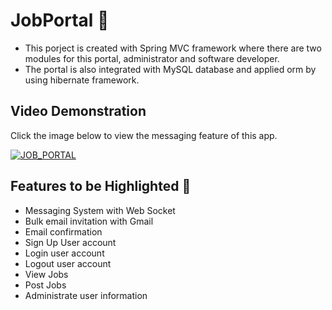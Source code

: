 # JobPortal 👜

- This porject is created with Spring MVC framework where there are two modules for this portal, administrator and software developer.
- The portal is also integrated with MySQL database and applied orm by using hibernate framework.

## Video Demonstration

Click the image below to view the messaging feature of this app.

[![JOB_PORTAL](http://img.youtube.com/vi/ChNZy7Duy2c/0.jpg)](http://www.youtube.com/watch?v=ChNZy7Duy2c)


## Features to be Highlighted 🌟

- Messaging System with Web Socket
- Bulk email invitation with Gmail
- Email confirmation
- Sign Up User account
- Login user account
- Logout user account
- View Jobs
- Post Jobs
- Administrate user information
